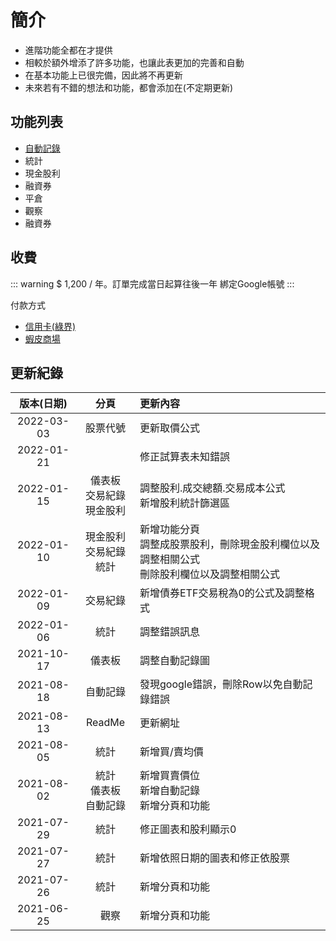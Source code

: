 # 簡介

 - 進階功能全都在<Badge type="warning" text="收費版" vertical="middle"/>才提供
 - 相較於<Badge text="免費版" vertical="middle"/>額外增添了許多功能，也讓此表更加的完善和自動
 - <Badge text="免費版" vertical="middle"/>在基本功能上已很完備，因此<Badge text="免費版" vertical="middle"/>將不再更新
 - 未來若有不錯的想法和功能，都會添加在<Badge type="warning" text="收費版" vertical="middle"/>(不定期更新)

## 功能列表

 - [自動記錄](./功能.md#自動記錄)
 - 統計
 - 現金股利
 - 融資券
 - 平倉
 - 觀察
 - 融資券

## 收費

 ::: warning $ 1,200 / 年。訂單完成當日起算往後一年
 綁定Google帳號
 :::
 
 付款方式
 - [信用卡(綠界)](https://cart.cashier.ecpay.com.tw/qp/ntY1)
 - [蝦皮商場](https://shopee.tw/Google%E8%A9%A6%E7%AE%97%E8%A1%A8%E3%80%90%E5%85%A8%E8%87%AA%E5%8B%95%E8%82%A1%E7%A5%A8%E7%AE%A1%E7%90%86%E8%A1%A8-%E5%8F%B0%E8%82%A1%E4%BB%98%E8%B2%BB%E7%89%88%E3%80%91%F0%9F%93%9DExcel-%E8%82%A1%E7%A5%A8%E7%AE%A1%E7%90%86-%E7%AF%84%E6%9C%AC-%E8%87%AA%E5%8B%95%E5%8C%96-%E8%82%A1%E7%A5%A8%E8%A8%98%E5%B8%B3-%E8%82%A1%E7%A5%A8%E6%95%B4%E7%90%86-%E8%82%A1%E7%A5%A8%E6%90%8D%E7%9B%8A-i.150537601.9985869773?position=1)

## 更新紀錄

 版本(日期) |   分頁   | 更新內容 |
:---------:|:--------:|:---------|
2022-03-03 | 股票代號 | 更新取價公式
2022-01-21 |  　　　　| 修正試算表未知錯誤
2022-01-15 | 儀表板<br>交易紀錄<br>現金股利 | 調整股利.成交總額.交易成本公式<br>新增股利統計篩選區
2022-01-10 | 現金股利<br>交易紀錄<br>統計   | 新增功能分頁<br>調整成股票股利，刪除現金股利欄位以及調整相關公式<br>刪除股利欄位以及調整相關公式
2022-01-09 | 交易紀錄 | 新增債券ETF交易稅為0的公式及調整格式
2022-01-06 |   統計   | 調整錯誤訊息
2021-10-17 |  儀表板  | 調整自動記錄圖
2021-08-18 | 自動記錄 | 發現google錯誤，刪除Row以免自動記錄錯誤
2021-08-13 |  ReadMe　| 更新網址
2021-08-05 |   統計   | 新增買/賣均價
2021-08-02 |   統計<br>儀表板<br>自動記錄   | 新增買賣價位<br>新增自動記錄<br>新增分頁和功能 |
2021-07-29 |   統計   | 修正圖表和股利顯示0
2021-07-27 |   統計   | 新增依照日期的圖表和修正依股票
2021-07-26 |   統計   | 新增分頁和功能
2021-06-25 | 　觀察   | 新增分頁和功能